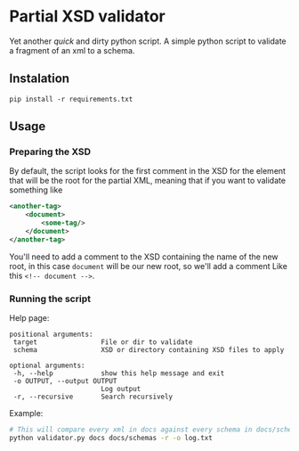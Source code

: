 # Partial XSD validator
Yet another _quick_ and dirty python script. A simple python script to validate a fragment of an xml to a schema.

## Instalation
`pip install -r requirements.txt`

## Usage
### Preparing the XSD
By default, the script looks for the first comment in the XSD for the element that will be the root for the partial XML, meaning that if you want to validate something like
```xml
<another-tag>
    <document>
        <some-tag/>
    </document>
</another-tag>
```

You'll need to add a comment to the XSD containing the name of the new root, in this case `document` will be our new root, so we'll add a comment Like this `<!-- document -->`.

### Running the script
Help page:
 ```
positional arguments:
  target                File or dir to validate
  schema                XSD or directory containing XSD files to apply

optional arguments:
  -h, --help            show this help message and exit
  -o OUTPUT, --output OUTPUT
                        Log output
  -r, --recursive       Search recursively
```

Example:
```sh
# This will compare every xml in docs against every schema in docs/schemas including subdirectories and save the output to log.txt
python validator.py docs docs/schemas -r -o log.txt
```
